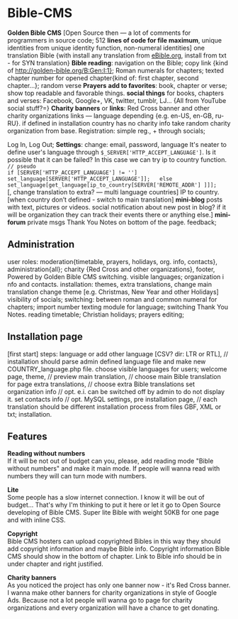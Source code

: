  Bible-CMS
===========

**Golden Bible  CMS** [Open Source then — a lot of comments for programmers in source code; 512 **lines of code for file maximum**, unique identities from unique identity function, non-numeral identities]
one translation Bible {with install any translation from [eBible.org](http://ebible.org), install from txt - for SYN translation}
**Bible reading**: navigation on the Bible; copy link {kind of http://golden-bible.org/B:Gen:I:1}; Roman numerals for chapters; texted chapter number for opened chapter{kind of: first chapter, second chapter…}; random verse
**Prayers**
**add to favorites**: book, chapter or verse; show top readable and favorable things.
**social things** for books, chapters and verses: Facebook, Google+, VK, twitter, tumblr, LJ… {All from YouTube social stuff?=}
**Charity banners** or **links**: Red Cross banner and other charity organizations links — language depending {e.g. en-US, en-GB, ru-RU}. 
if defined in installation country has no charity info take random charity organization from base.
Registration: simple reg., + through socials;


Log In, Log Out;
**Settings**: change: email, password, language 
It's neater to define user's language through `$_SERVER['HTTP_ACCEPT_LANGUAGE']`. Is it possible that it can be failed? In this case we can try ip to country function.  
`// pseudo `  
`if [SERVER['HTTP_ACCEPT_LANGUAGE'] != '']  
  set_language[SERVER['HTTP_ACCEPT_LANGUAGE']];  
else  
  set_language[get_language[ip_to_country[SERVER['REMOTE_ADDR'] ]]];`  
[, change translation to extra? — multi language countries]
IP to country. [when country don’t defined - switch to main translation]
**mini-blog** posts with text, pictures or videos.
social notification about new post in blog? 
if it will be organization they can track their events there or anything else.]
**mini-forum** private msgs
Thank You Notes on bottom of the page.
feedback;

Administration
--------------
user roles: moderation{timetable, prayers, holidays, org. info, contacts}, administration{all};
charity {Red Cross and other organizations}, footer, Powered by Golden Bible CMS switching.
visible languages;
organization i nfo and contacts.
installation: themes, extra translations, change main translation
change theme [e.g. Christmas, New Year and other Holidays]
visibility of socials;
switching: between roman and common numeral for chapters; import number texting module for language; switching Thank You Notes.
reading timetable; Christian holidays; prayers editing;

Installation page
-----------------
[first start]
steps: language 
or add other language [CSV? dir: LTR or RTL], // installation should parse admin defined language file and make new COUNTRY_language.php file.
choose visible languages for users;
welcome page, 
theme, // preview
main translation, // choose main Bible translation for page
extra translations, // choose extra Bible translations
set organization info // opt. e.i. can be switched off by admin to do not display it.
set contacts info // opt. 
MySQL settings, pre installation page, 
// each translation should be different installation process from files GBF, XML or txt;
installation.

Features
--------
**Reading without numbers**  
If it will be not out of budget can you, please, add reading mode "Bible without numbers" and make it main mode. If people will wanna read with numbers they will can turn mode with numbers.

**Lite**  
Some people has a slow internet connection. I know it will be out of budget...
That's why I'm thinking to put it here or let it go to Open Source developing of Bible CMS.
Super lite Bible with weight 50KB for one page and with inline CSS.

**Copyright**  
Bible CMS hosters can upload copyrighted Bibles in this way they should add copyright information and maybe Bible info.
Copyright information Bible CMS should show in the bottom of chapter. Link to Bible info should be in under chapter and right justified.

**Charity banners**  
As you noticed the project has only one banner now - it's Red Cross banner.
I wanna make other banners for charity organizations in style of Google Ads.
Because not a lot people will wanna go to page for charity organizations and every organization will have a chance to get donating.
